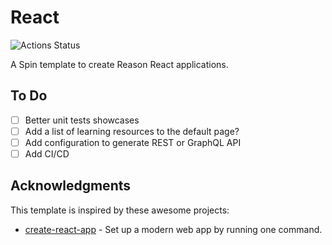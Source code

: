# React

![Actions Status](https://github.com/tmattio/spin-templates/workflows/react/badge.svg)

A Spin template to create Reason React applications.

## To Do

- [ ] Better unit tests showcases
- [ ] Add a list of learning resources to the default page?
- [ ] Add configuration to generate REST or GraphQL API
- [ ] Add CI/CD

## Acknowledgments

This template is inspired by these awesome projects:

- [create-react-app](https://github.com/facebook/create-react-app) - Set up a modern web app by running one command.
